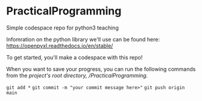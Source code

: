 # PracticalProgramming
Simple codespace repo for python3 teaching

Infomration on the python library we'll use can be found here: https://openpyxl.readthedocs.io/en/stable/

To get started, you'll make a codespace with this repo!

When you want to save your progress, you can run the following commands from the *project's root directory, /PracticalProgramming.*

`git add *`
`git commit -m "your commit message here>"`
`git push origin main`
